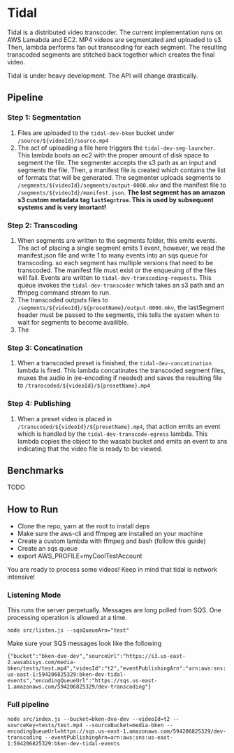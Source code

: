 # Tidal

Tidal is a distributed video transcoder. The current implementation runs on AWS Lamabda and EC2. MP4 videos are segmentated and uploaded to s3. Then, lambda performs fan out transcoding for each segment. The resulting transcoded segments are stitched back together which creates the final video.

Tidal is under heavy development. The API will change drastically.

## Pipeline

### Step 1: Segmentation

1. Files are uploaded to the `tidal-dev-bken` bucket under `/source/${videoId}/source.mp4`
2. The act of uploading a file here triggers the `tidal-dev-seg-launcher`. This lambda boots an ec2 with the proper amount of disk space to segment the file. The segmenter accepts the s3 path as an input and segments the file. Then, a manifest file is created which contains the list of formats that will be generated. The segmenter uploads segments to `/segments/${videoId}/segments/output-0000.mkv` and the manifest file to `/segments/${videoId}/manifest.json`. **The last segment has an amazon s3 custom metadata tag `lastSeg=true`. This is used by subsequent systems and is very imortant!**

### Step 2: Transcoding

1. When segments are written to the segments folder, this emits events. The act of placing a single segment emits 1 event, however, we read the manifest.json file and write 1 to many events into an sqs queue for transcoding. so each segment has multiple versions that need to be transcoded. The manifest file must exist or the enqueuing of the files will fail. Events are written to `tidal-dev-transcoding-requests`. This queue invokes the `tidal-dev-transcoder` which takes an s3 path and an ffmpeg command stream to run.
2. The transcoded outputs files to `/segments/${videoId}/${presetName}/output-0000.mkv`, the lastSegment header must be passed to the segments, this tells the system when to wait for segments to become availible. 
3. The 

### Step 3: Concatination

1. When a transcoded preset is finished, the `tidal-dev-concatination` lambda is fired. This lambda concatinates the transcoded segment files, muxes the audio in (re-encoding if needed) and saves the resulting file to `/transcoded/${videoId}/${presetName}.mp4`

### Step 4: Publishing

1. When a preset video is placed in `/transcoded/${videoId}/${presetName}.mp4`, that action emits an event which is handled by the `tidal-dev-transcode-egress` lambda. This lambda copies the object to the wasabi bucket and emits an event to sns indicating that the video file is ready to be viewed.

## Benchmarks

TODO

## How to Run

- Clone the repo, yarn at the root to install deps
- Make sure the aws-cli and ffmpeg are installed on your machine
- Create a custom lambda with ffmpeg and bash (follow this guide)
- Create an sqs queue
- export AWS_PROFILE=myCoolTestAccount

You are ready to process some videos! Keep in mind that tidal is network intensive!

### Listening Mode

This runs the server perpetually. Messages are long polled from SQS. One processing operation is allowed at a time.

`node src/listen.js --sqsQueueArn="test"`

Make sure your SQS messages look like the following

`{"bucket":"bken-dve-dev","sourceUrl":"https://s3.us-east-2.wasabisys.com/media-bken/tests/test.mp4","videoId":"t2","eventPublishingArn":"arn:aws:sns:us-east-1:594206825329:bken-dev-tidal-events","encodingQueueUrl":"https://sqs.us-east-1.amazonaws.com/594206825329/dev-transcoding"}`

### Full pipeline

`node src/index.js --bucket=bken-dve-dev --videoId=t2 --sourceKey=tests/test.mp4 --sourceBucket=media-bken --encodingQueueUrl=https://sqs.us-east-1.amazonaws.com/594206825329/dev-transcoding --eventPublishingArn=arn:aws:sns:us-east-1:594206825329:bken-dev-tidal-events`
